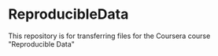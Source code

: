 # ReproducibleData
This repository is for transferring files for the Coursera course "Reproducible Data"
